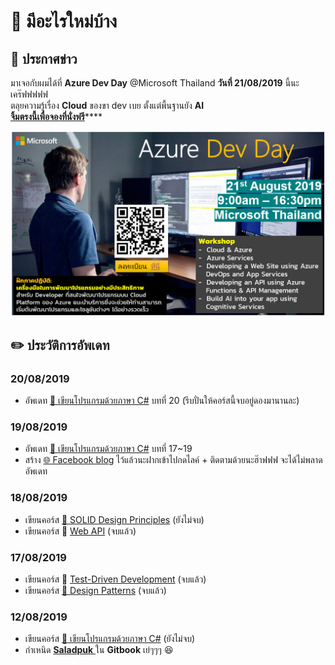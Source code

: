 # 📰 มีอะไรใหม่บ้าง

## 📣 ประกาศข่าว

มาเจอกับผมได้ที่ **Azure Dev Day** @Microsoft Thailand **วันที่ 21/08/2019** นี้นะเคร๊ฟฟฟฟฟ  
ตลุยความรู้เรื่อง **Cloud** ของขา dev เบย ตั้งแต่พื้นฐานยัง **AI**  
[**จิ้มตรงนี้เพื่อจองที่นั่งฟรี**](https://www.microsoftevents.com/profile/form/index.cfm?PKformID=0x7527554abcd&fbclid=IwAR0hJYbWxSbtNhgOz_5FRRMrvRD3Wn6cpb_9Ty4vgwOgQ8KkZCbN9Gl3PJ0)\*\*\*\*

![](.gitbook/assets/image%20%282%29.png)

## ✏️ ประวัติการอัพเดท

### 20/08/2019

* อัพเดท [👶 เขียนโปรแกรมด้วยภาษา C\#](https://saladpuk.gitbook.io/learn/beginner-1/csharp101) บทที่ 20 \(รีบปั่นให้คอร์สนี้จบอยู่ดองมานานละ\)

### 19/08/2019

* อัพเดท [👶 เขียนโปรแกรมด้วยภาษา C\#](https://saladpuk.gitbook.io/learn/beginner-1/csharp101) บทที่ 17~19
* สร้าง [🌐 Facebook blog](https://www.facebook.com/mr.saladpuk) ไว้แล้วนะฝากเข้าไปกดไลค์ + ติดตามด้วยนะฮ๊าฟฟฟ จะได้ไม่พลาดอัพเดท

### 18/08/2019

* เขียนคอร์ส [👶 SOLID Design Principles](https://saladpuk.gitbook.io/learn/basic/solid) \(ยังไม่จบ\)
* เขียนคอร์ส 👦 [Web API](https://saladpuk.gitbook.io/learn/web/web-api-101) \(จบแล้ว\)

### 17/08/2019

* เขียนคอร์ส 👦 [Test-Driven Development](https://saladpuk.gitbook.io/learn/software-testing/test-driven-development) \(จบแล้ว\)
* เขียนคอร์ส [🤴 Design Patterns](https://saladpuk.gitbook.io/learn/software-design/designpatterns) \(จบแล้ว\)

### 12/08/2019

* เขียนคอร์ส [👶 เขียนโปรแกรมด้วยภาษา C\#](https://saladpuk.gitbook.io/learn/beginner-1/csharp101) \(ยังไม่จบ\)
* กำเหนิด [**Saladpuk** ](http://saladpuk.com)ใน **Gitbook** เย่ๆๆๆ 😆




